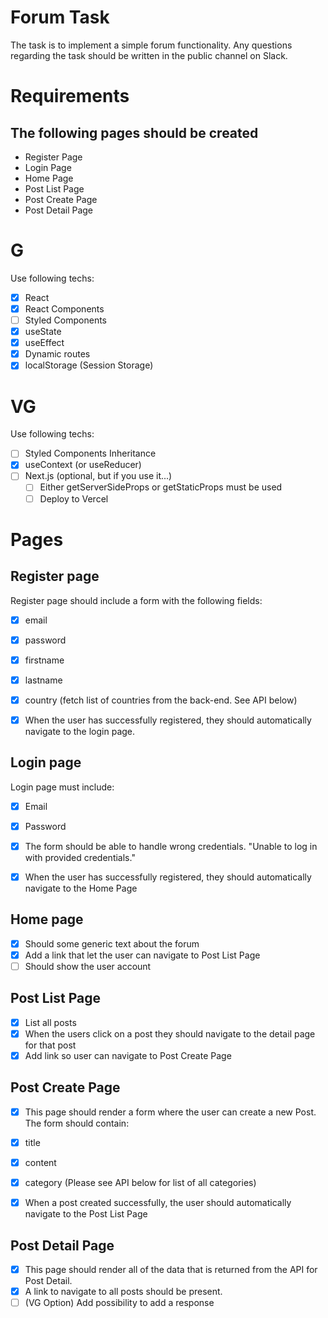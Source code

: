  # Forum Task
The task is to implement a simple forum functionality. Any questions regarding the task should be written in the public channel on Slack.

# Requirements

## The following pages should be created
- Register Page
- Login Page
- Home Page
- Post List Page
- Post Create Page
- Post Detail Page

# G
Use following techs:
- [x] React
- [x] React Components
- [ ] Styled Components
- [x] useState
- [x] useEffect
- [x] Dynamic routes
- [x] localStorage (Session Storage)

# VG
Use following techs:
- [ ] Styled Components Inheritance
- [x] useContext (or useReducer)
- [ ] Next.js (optional, but if you use it...)
    - [ ] Either getServerSideProps or getStaticProps must be used
    - [ ] Deploy to Vercel
    
# Pages
## Register page
Register page should include a form with the following fields:
- [x] email
- [x] password
- [x] firstname
- [x] lastname
- [x] country (fetch list of countries from the back-end. See API below)

- [x] When the user has successfully registered, they should automatically navigate
to the login page.

## Login page
Login page must include:
- [x] Email
- [x] Password

- [x] The form should be able to handle wrong credentials. "Unable to log in with provided credentials."
- [x] When the user has successfully registered, they should automatically navigate to the Home Page

## Home page
- [x] Should some generic text about the forum
- [x] Add a link that let the user can navigate to Post List Page
- [ ] Should show the user account

## Post List Page
- [x] List all posts
- [x] When the users click on a post they should navigate to the detail page for
      that post
- [x] Add link so user can navigate to Post Create Page

## Post Create Page
- [x] This page should render a form where the user can create a new Post.
The form should contain:
- [x] title
- [x] content
- [x] category (Please see API below for list of all categories)

- [x] When a post created successfully, the user should automatically navigate to
      the Post List Page
      
## Post Detail Page
- [x] This page should render all of the data that is returned from the API for Post Detail.
- [x] A link to navigate to all posts should be present.
- [ ] (VG Option) Add possibility to add a response

